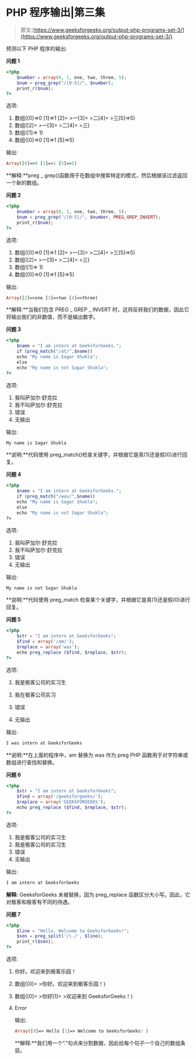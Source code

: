 # PHP 程序输出|第三集

> 原文:[https://www.geeksforgeeks.org/output-php-programs-set-3/](https://www.geeksforgeeks.org/output-php-programs-set-3/)

预测以下 PHP 程序的输出:

**问题 1**

```php
<?php
    $number = array(0, 1, one, two, three, 5);
    $num = preg_grep("/[0-5]/", $number);
    print_r($num);
?>
```

选项:

1.  数组([0]=>0 [1]=>1 [2]= >一[3]= >二[4]= >三[5]=>5)
2.  数组([2]= >一[3]= >二[4]= >三)
3.  数组([1]=> 1)
4.  数组([0]=>0 [1]=>1 [5]=>5)

输出:

```php
Array([0]=>0 [1]=>1 [5]=>5)

```

**解释:**preg _ grep()函数用于在数组中搜索特定的模式，然后根据该过滤返回一个新的数组。

**问题 2**

```php
<?php
    $number = array(0, 1, one, two, three, 5);
    $num = preg_grep("/[0-5]/", $number, PREG_GREP_INVERT);
    print_r($num);
?>
```

选项:

1.  数组([0]=>0 [1]=>1 [2]= >一[3]= >二[4]= >三[5]=>5)
2.  数组([2]= >一[3]= >二[4]= >三)
3.  数组([1]=> 1)
4.  数组([0]=>0 [1]=>1 [5]=>5)

输出:

```php
Array([2]=>one [3]=>two [4]=>three)

```

**解释:**当我们包含 PREG _ GREP _ INVERT 时，这将反转我们的数据，因此它将输出我们的非数值，而不是输出数字。

**问题 3**

```php
<?php
    $name = "I am intern at GeeksforGeeks.";
    if (preg_match("/at/",$name))
    echo "My name is Sagar Shukla";
    else
    echo "My name is not Sagar Shukla";
?>
```

选项:

1.  我叫萨加尔·舒克拉
2.  我不叫萨加尔·舒克拉
3.  错误
4.  无输出

输出:

```php
My name is Sagar Shukla

```

**说明:**代码使用 preg_match()检查关键字，并根据它是真(1)还是假(0)进行回复。

**问题 4**

```php
<?php
    $name = "I am intern at GeeksforGeeks.";
    if (preg_match("/was/",$name))
    echo "My name is Sagar Shukla";
    else
    echo "My name is not Sagar Shukla";
?>
```

选项:

1.  我叫萨加尔·舒克拉
2.  我不叫萨加尔·舒克拉
3.  错误
4.  无输出

输出:

```php
My name is not Sagar Shukla

```

**说明:**代码使用 preg_match 检查某个关键字，并根据它是真(1)还是假(0)进行回复。

**问题 5**

```php
<?php
    $str = "I am intern at GeeksforGeeks";
    $find = array('/am/');
    $replace = array('was');
    echo preg_replace ($find, $replace, $str);
?>
```

选项:

1.  我是极客公司的实习生
2.  我在极客公司实习
3.  错误

5.  无输出

输出:

```php
I was intern at GeeksforGeeks

```

**说明:**在上面的程序中，am 替换为 was 作为 preg PHP 函数用于对字符串或数组进行查找和替换。

**问题 6**

```php
<?php
    $str = "I am intern at GeeksforGeeks";
    $find = array('/geeksforgeeks/');
    $replace = array('GEEKSFORGEEKS');
    echo preg_replace ($find, $replace, $str);
?>
```

选项:

1.  我是极客公司的实习生
2.  我是极客公司的实习生
3.  错误
4.  无输出

输出:

```php
I am intern at GeeksforGeeks

```

**解释:** GeeksforGeeks 未被替换，因为 preg_replace 函数区分大小写。因此，它对极客和极客有不同的待遇。

**问题 7**

```php
<?php
    $line = "Hello. Welcome to GeeksforGeeks!";
    $sen = preg_split('/\./', $line);
    print_r($sen);
?>
```

选项:

1.  你好。欢迎来到极客乐园！
2.  数组([0]= >你好。欢迎来到极客乐园！)
3.  数组([0]= >你好[1]= >欢迎来到 GeeksforGeeks！)
4.  Error

    输出:

    ```php
    Array([0]=> Hello [1]=> Welcome to GeeksforGeeks! )

    ```

    **解释:**我们用一个“.”句点来分割数据，因此给每个句子一个自己的数组条目。